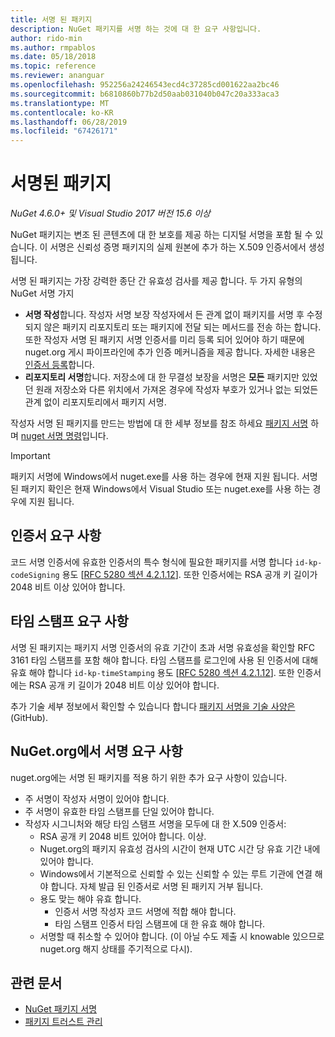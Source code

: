 ```yaml
---
title: 서명 된 패키지
description: NuGet 패키지를 서명 하는 것에 대 한 요구 사항입니다.
author: rido-min
ms.author: rmpablos
ms.date: 05/18/2018
ms.topic: reference
ms.reviewer: ananguar
ms.openlocfilehash: 952256a24246543ecd4c37285cd001622aa2bc46
ms.sourcegitcommit: b6810860b77b2d50aab031040b047c20a333aca3
ms.translationtype: MT
ms.contentlocale: ko-KR
ms.lasthandoff: 06/28/2019
ms.locfileid: "67426171"
---
```

# <a name="signed-packages"></a>서명된 패키지

*NuGet 4.6.0+ 및 Visual Studio 2017 버전 15.6 이상*

NuGet 패키지는 변조 된 콘텐츠에 대 한 보호를 제공 하는 디지털 서명을 포함 될 수 있습니다. 이 서명은 신뢰성 증명 패키지의 실제 원본에 추가 하는 X.509 인증서에서 생성 됩니다.

서명 된 패키지는 가장 강력한 종단 간 유효성 검사를 제공 합니다. 두 가지 유형의 NuGet 서명 가지
- **서명 작성**합니다. 작성자 서명 보장 작성자에서 든 관계 없이 패키지를 서명 후 수정 되지 않은 패키지 리포지토리 또는 패키지에 전달 되는 메서드를 전송 하는 합니다. 또한 작성자 서명 된 패키지 서명 인증서를 미리 등록 되어 있어야 하기 때문에 nuget.org 게시 파이프라인에 추가 인증 메커니즘을 제공 합니다. 자세한 내용은 [인증서 등록](#signature-requirements-on-nugetorg)합니다.
- **리포지토리 서명**합니다. 저장소에 대 한 무결성 보장을 서명은 **모든** 패키지만 있었던 원래 저장소와 다른 위치에서 가져온 경우에 작성자 부호가 있거나 없는 되었든 관계 없이 리포지토리에서 패키지 서명.   

작성자 서명 된 패키지를 만드는 방법에 대 한 세부 정보를 참조 하세요 [패키지 서명](../create-packages/Sign-a-package.md) 하며 [nuget 서명 명령](../tools/cli-ref-sign.md)입니다.

> [!Important]
> 패키지 서명에 Windows에서 nuget.exe를 사용 하는 경우에 현재 지원 됩니다. 서명 된 패키지 확인은 현재 Windows에서 Visual Studio 또는 nuget.exe를 사용 하는 경우에 지원 됩니다.

## <a name="certificate-requirements"></a>인증서 요구 사항

코드 서명 인증서에 유효한 인증서의 특수 형식에 필요한 패키지를 서명 합니다 `id-kp-codeSigning` 용도 [[RFC 5280 섹션 4.2.1.12](https://tools.ietf.org/html/rfc5280#section-4.2.1.12)]. 또한 인증서에는 RSA 공개 키 길이가 2048 비트 이상 있어야 합니다.

## <a name="timestamp-requirements"></a>타임 스탬프 요구 사항

서명 된 패키지는 패키지 서명 인증서의 유효 기간이 초과 서명 유효성을 확인할 RFC 3161 타임 스탬프를 포함 해야 합니다. 타임 스탬프를 로그인에 사용 된 인증서에 대해 유효 해야 합니다 `id-kp-timeStamping` 용도 [[RFC 5280 섹션 4.2.1.12](https://tools.ietf.org/html/rfc5280#section-4.2.1.12)]. 또한 인증서에는 RSA 공개 키 길이가 2048 비트 이상 있어야 합니다.

추가 기술 세부 정보에서 확인할 수 있습니다 합니다 [패키지 서명을 기술 사양은](https://github.com/NuGet/Home/wiki/Package-Signatures-Technical-Details) (GitHub).

## <a name="signature-requirements-on-nugetorg"></a>NuGet.org에서 서명 요구 사항

nuget.org에는 서명 된 패키지를 적용 하기 위한 추가 요구 사항이 있습니다.

- 주 서명이 작성자 서명이 있어야 합니다.
- 주 서명이 유효한 타임 스탬프를 단일 있어야 합니다.
- 작성자 시그니처와 해당 타임 스탬프 서명을 모두에 대 한 X.509 인증서:
  - RSA 공개 키 2048 비트 있어야 합니다. 이상.
  - Nuget.org의 패키지 유효성 검사의 시간이 현재 UTC 시간 당 유효 기간 내에 있어야 합니다.
  - Windows에서 기본적으로 신뢰할 수 있는 신뢰할 수 있는 루트 기관에 연결 해야 합니다. 자체 발급 된 인증서로 서명 된 패키지 거부 됩니다.
  - 용도 맞는 해야 유효 합니다. 
    - 인증서 서명 작성자 코드 서명에 적합 해야 합니다.
    - 타임 스탬프 인증서 타임 스탬프에 대 한 유효 해야 합니다.
  - 서명할 때 취소할 수 있어야 합니다. (이 아닐 수도 제출 시 knowable 있으므로 nuget.org 해지 상태를 주기적으로 다시).
  
  
## <a name="related-articles"></a>관련 문서

- [NuGet 패키지 서명](../create-packages/Sign-a-Package.md)
- [패키지 트러스트 관리](../consume-packages/installing-signed-packages.md)
